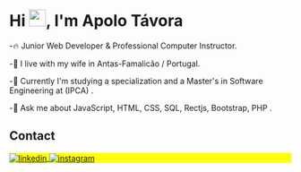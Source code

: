 <h1 align="left">Hi <img src="https://raw.githubusercontent.com/kaueMarques/kaueMarques/master/hi.gif" height="30px">, I'm Apolo Távora</h1>


-🔥 Junior Web Developer & Professional Computer Instructor.

-🏡 I live with my wife in Antas-Famalicão / Portugal.

-🔭 Currently I'm studying a specialization and a Master's in Software Engineering at (IPCA) .

-💬 Ask me about JavaScript, HTML, CSS, SQL, Rectjs, Bootstrap,  PHP .


## Contact

<p align="left" style="background:yellow">

<a href="https://www.linkedin.com/in/apolo-t%C3%A1vora-905b681a0/" target="_blank">
  <img align="center" src="https://img.shields.io/badge/-Apolo Távora-05122A?style=flat&logo=linkedin" alt="linkedin"/>
</a>
<a href="https://www.instagram.com/tavorapt/" target="_blank">
 <img align="center" src="https://img.shields.io/badge/-Apolo Távora-05122A?style=flat&logo=instagram" alt="instagram"/>
</a>


